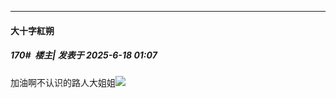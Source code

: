 ﻿
*****

####  大十字紅朔  
##### 170#         楼主| 发表于 2025-6-18 01:07

加油啊不认识的路人大姐姐<img src="https://static.stage1st.com/image/smiley/carton2017/022.png">

